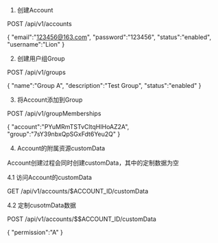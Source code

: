 1. 创建Account

POST /api/v1/accounts

{
    "email":"123456@163.com",
    "password":"123456",
    "status":"enabled",
    "username":"Lion"
}

2. 创建用户组Group

POST /api/v1/groups

{
    "name":"Group A",
    "description":"Test Group",
    "status":"enabled"
}

3. 将Account添加到Group

POST /api/v1/groupMemberships

{
    "account":"PYuMRmTSTvCltqHIHoAZ2A",
    "group":"7sY39nbxQpSGxFdt6Yeu2Q"
}

4. Account的附属资源customData

Account创建过程会同时创建customData，其中的定制数据为空

4.1 访问Account的customData

GET /api/v1/accounts/$ACCOUNT_ID/customData

4.2 定制cusotmData数据

POST /api/v1/accounts/$$ACCOUNT_ID/customData

{
	"permission":"A"
}
